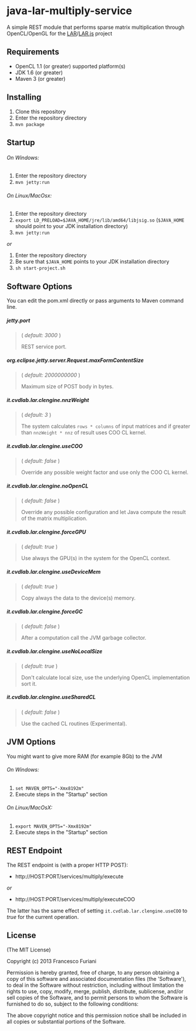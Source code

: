java-lar-multiply-service
=========================

A simple REST module that performs sparse matrix multiplication through OpenCL/OpenGL for the [LAR](https://github.com/cvdlab/larpy)/[LAR.js](https://github.com/cvdlab/lar-demo) project

## Requirements

* OpenCL 1.1 (or greater) supported platform(s)
* JDK 1.6 (or greater)
* Maven 3 (or greater)

## Installing

1. Clone this repository
2. Enter the repository directory
3. `mvn package`

## Startup

###### On Windows:
1. Enter the repository directory
2. `mvn jetty:run`

###### On Linux/MacOsx:
1. Enter the repository directory
2. `export LD_PRELOAD=$JAVA_HOME/jre/lib/amd64/libjsig.so` (`$JAVA_HOME` should point to your JDK installation directory)
3. `mvn jetty:run`

*or*

1. Enter the repository directory
2. Be sure that `$JAVA_HOME` points to your JDK installation directory
3. `sh start-project.sh`


## Software Options

You can edit the pom.xml directly or pass arguments to Maven command line.

##### jetty.port
> ( _default: 3000_ )
>
> REST service port.

##### org.eclipse.jetty.server.Request.maxFormContentSize
> ( _default: 2000000000_ )
>
> Maximum size of POST body in bytes.

##### it.cvdlab.lar.clengine.nnzWeight
> ( _default: 3_ )
>
> The system calculates `rows * columns` of input matrices and if greater than `nnzWeight * nnz` of result uses COO CL kernel.

##### it.cvdlab.lar.clengine.useCOO
> ( _default: false_ )
>
> Override any possible weight factor and use only the COO CL kernel.

##### it.cvdlab.lar.clengine.noOpenCL
> ( _default: false_ )
>
> Override any possible configuration and let Java compute the result of the matrix multiplication.

##### it.cvdlab.lar.clengine.forceGPU
> ( _default: true_ )
>
> Use always the GPU(s) in the system for the OpenCL context.

##### it.cvdlab.lar.clengine.useDeviceMem
> ( _default: true_ )
>
> Copy always the data to the device(s) memory.

##### it.cvdlab.lar.clengine.forceGC
> ( _default: false_ )
>
> After a computation call the JVM garbage collector.

##### it.cvdlab.lar.clengine.useNoLocalSize
> ( _default: true_ )
>
> Don't calculate local size, use the underlying OpenCL implementation sort it.

##### it.cvdlab.lar.clengine.useSharedCL
> ( _default: false_ )
>
> Use the cached CL routines (Experimental).

## JVM Options

You might want to give more RAM (for example 8Gb) to the JVM

###### On Windows:
1. `set MAVEN_OPTS="-Xmx8192m"`
2. Execute steps in the "Startup" section

###### On Linux/MacOsX:
1. `export MAVEN_OPTS="-Xmx8192m"`
2. Execute steps in the "Startup" section

## REST Endpoint

The REST endpoint is (with a proper HTTP POST):

* http://HOST:PORT/services/multiply/execute

*or*

* http://HOST:PORT/services/multiply/executeCOO

The latter has the same effect of setting `it.cvdlab.lar.clengine.useCOO` to *true* for the current operation.

## License

(The MIT License)

Copyright (c) 2013 Francesco Furiani

Permission is hereby granted, free of charge, to any person obtaining a copy of this software and associated documentation files (the 'Software'), to deal in the Software without restriction, including without limitation the rights to use, copy, modify, merge, publish, distribute, sublicense, and/or sell copies of the Software, and to permit persons to whom the Software is furnished to do so, subject to the following conditions:

The above copyright notice and this permission notice shall be included in all copies or substantial portions of the Software.

